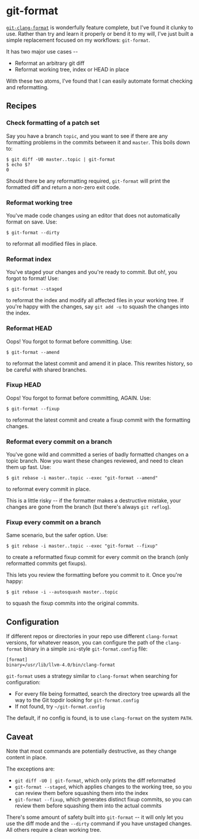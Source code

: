 # git-format

[`git-clang-format`][1] is wonderfully feature complete, but I've found it
clunky to use. Rather than try and learn it properly or bend it to my will, I've
just built a simple replacement focused on my workflows: `git-format`.

It has two major use cases --

* Reformat an arbitrary git diff
* Reformat working tree, index or HEAD in place

With these two atoms, I've found that I can easily automate format checking and
reformatting.

[1]: https://github.com/llvm-mirror/clang/blob/master/tools/clang-format/git-clang-format


## Recipes ##

### Check formatting of a patch set ###

Say you have a branch `topic`, and you want to see if there are any formatting
problems in the commits between it and `master`. This boils down to:

    $ git diff -U0 master..topic | git-format
    $ echo $?
    0

Should there be any reformatting required, `git-format` will print the formatted
diff and return a non-zero exit code.

### Reformat working tree ###

You've made code changes using an editor that does not automatically format on
save. Use:

    $ git-format --dirty

to reformat all modified files in place.

### Reformat index ###

You've staged your changes and you're ready to commit. But oh!, you forgot to
format! Use:

    $ git-format --staged

to reformat the index and modify all affected files in your working tree. If
you're happy with the changes, say `git add -u` to squash the changes into the
index.

### Reformat HEAD ###

Oops! You forgot to format before committing. Use:

    $ git-format --amend

to reformat the latest commit and amend it in place. This rewrites history, so
be careful with shared branches.

### Fixup HEAD ###

Oops! You forgot to format before committing, AGAIN. Use:

    $ git-format --fixup

to reformat the latest commit and create a fixup commit with the formatting
changes.

### Reformat every commit on a branch ###

You've gone wild and committed a series of badly formatted changes on a topic
branch. Now you want these changes reviewed, and need to clean them up
fast. Use:

    $ git rebase -i master..topic --exec "git-format --amend"

to reformat every commit in place.

This is a little risky -- if the formatter makes a destructive mistake, your
changes are gone from the branch (but there's always `git reflog`).

### Fixup every commit on a branch ###

Same scenario, but the safer option. Use:

    $ git rebase -i master..topic --exec "git-format --fixup"

to create a reformatted fixup commit for every commit on the branch (only
reformatted commits get fixups).

This lets you review the formatting before you commit to it. Once you're happy:

    $ git rebase -i --autosquash master..topic

to squash the fixup commits into the original commits.


## Configuration ##

If different repos or directories in your repo use different `clang-format`
versions, for whatever reason, you can configure the path of the `clang-format`
binary in a simple `ini`-style `git-format.config` file:

    [format]
    binary=/usr/lib/llvm-4.0/bin/clang-format

`git-format` uses a strategy similar to `clang-format` when searching for
configuration:

* For every file being formatted, search the directory tree upwards all the way
  to the Git topdir looking for `git-format.config`
* If not found, try `~/git-format.config`

The default, if no config is found, is to use `clang-format` on the system
`PATH`.


## Caveat ##

Note that most commands are potentially destructive, as they change content in
place.

The exceptions are:

* `git diff -U0 | git-format`, which only prints the diff reformatted
* `git-format --staged`, which applies changes to the working tree, so you can
  review them before squashing them into the index
* `git-format --fixup`, which generates distinct fixup commits, so you can
  review them before squashing them into the actual commits

There's some amount of safety built into `git-format` -- it will only let you
use the diff mode and the `--dirty` command if you have unstaged changes. All
others require a clean working tree.
